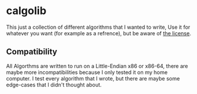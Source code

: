 # calgolib
This just a collection of different algorithms that I wanted to write,
Use it for whatever you want (for example as a refrence), but be aware of [the license](LICENSE).

## Compatibility
All Algorthms are written to run on a Little-Endian x86 or x86-64,
there are maybe more incompatibilities because I only tested it on my home computer.
I test every algorithm that I wrote, but there are maybe some edge-cases that I didn't thought about.
